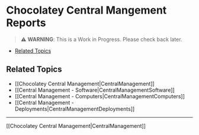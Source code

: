 # Chocolatey Central Mangement Reports

> :warning: **WARNING**: This is a Work in Progress. Please check back later.

<!-- TOC depthFrom:2 -->

- [Related Topics](#related-topics)

<!-- /TOC -->


## Related Topics

* [[Chocolatey Central Management|CentralManagement]]
* [[Central Management - Software|CentralManagementSoftware]]
* [[Central Management - Computers|CentralManagementComputers]]
* [[Central Management - Deployments|CentralManagementDeployments]]

___
[[Chocolatey Central Management|CentralManagement]]
